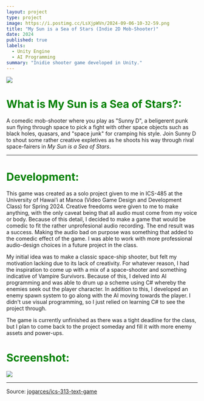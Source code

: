 ```yaml
---
layout: project
type: project
image: https://i.postimg.cc/LsXjpWVn/2024-09-06-10-32-59.png
title: "My Sun is a Sea of Stars (Indie 2D Mob-Shooter)"
date: 2024
published: true
labels:
  - Unity Engine
  - AI Programming
summary: "Inidie shooter game developed in Unity."
---
```


<img class="img-fluid" src="https://i.postimg.cc/YCyR9PxL/2024-09-06-10-09-02-2-DShooter-V1-main-Main-Menu-Windows-Mac-Linux-Unity-2022-3-3f1-DX11.png">

<h1 style="color:green;">What is My Sun is a Sea of Stars?:</h1>

A comedic mob-shooter where you play as "Sunny D", a beligerent punk sun flying through space to pick a fight with other space objects such as black holes, quasars, and "space junk" for cramping his style. Join Sunny D to shout some rather creative expletives as he shoots his way through rival space-fairers in *My Sun is a Sea of Stars*.

<hr>


  <h1 style="color:green;">Development:</h1>
This game was created as a solo project given to me in ICS-485 at the University of Hawai’i at Manoa (Video Game Design and Development Class) for Spring 2024. Creative freedoms were given to me to make anything, with the only caveat being that all audio must come from my voice or body. Because of this detail, I decided to make a game that would be comedic to fit the rather unprofesional audio recording. The end result was a success. Making the audio bad on purpose was something that added to the comedic effect of the game. I was able to work with more professional audio-design choices in a future project in the class.

My initial idea was to make a classic space-ship shooter, but felt my motivation lacking due to its lack of creativity. For whatever reason, I had the inspiration to come up with a mix of a space-shooter and something indicative of Vampire Survivors. Because of this, I delved into AI programming and was able to drum up a scheme using C# whereby the enemies seek out the player character. In addition to this, I developed an enemy spawn system to go along with the AI moving towards the player. I didn't use visual programming, so I just relied on learning C# to see the project through.

The game is currently unfinished as there was a tight deadline for the class, but I plan to come back to the project someday and fill it with more enemy assets and power-ups.


  <h1 style="color:green;">Screenshot:</h1>

  <img class="img-fluid" src="https://i.postimg.cc/PfZpfgFc/2024-09-06-10-15-34.png">


<hr>

Source: <a href="https://github.com/jogarces/ics-313-text-game"><i class="large github icon "></i>jogarces/ics-313-text-game</a>
